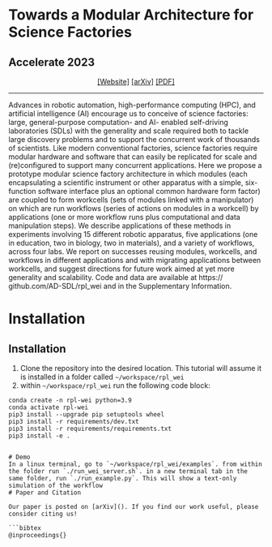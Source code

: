 # Towards a Modular Architecture for Science Factories
## Accelerate 2023 
<div align="center">

[[Website]]()
[[arXiv]]()
[[PDF]]()
______________________________________________________________________
</div>

Advances in robotic automation, high-performance computing (HPC), and artificial intelligence
(AI) encourage us to conceive of science factories: large, general-purpose computation- and AI-
enabled self-driving laboratories (SDLs) with the generality and scale required both to tackle
large discovery problems and to support the concurrent work of thousands of scientists. Like
modern conventional factories, science factories require modular hardware and software that can
easily be replicated for scale and (re)configured to support many concurrent applications. Here we
propose a prototype modular science factory architecture in which modules (each encapsulating
a scientific instrument or other apparatus with a simple, six-function software interface plus an
optional common hardware form factor) are coupled to form workcells (sets of modules linked
with a manipulator) on which are run workflows (series of actions on modules in a workcell) by
applications (one or more workflow runs plus computational and data manipulation steps). We
describe applications of these methods in experiments involving 15 different robotic apparatus,
five applications (one in education, two in biology, two in materials), and a variety of workflows,
across four labs. We report on successes reusing modules, workcells, and workflows in different
applications and with migrating applications between workcells, and suggest directions for future
work aimed at yet more generality and scalability. Code and data are available at https://
github.com/AD-SDL/rpl_wei and in the Supplementary Information.

# Installation
## Installation
 1. Clone the repository into the desired location. This tutorial will assume it is installed in a folder called `~/workspace/rpl_wei`
 2. within `~/workspace/rpl_wei` run the following code block: 

```
conda create -n rpl-wei python=3.9
conda activate rpl-wei
pip3 install --upgrade pip setuptools wheel
pip3 install -r requirements/dev.txt
pip3 install -r requirements/requirements.txt
pip3 install -e .


# Demo
In a linux terminal, go to `~/workspace/rpl_wei/examples`. from within the folder run `./run_wei_server.sh`. in a new terminal tab in the same folder, run `./run_example.py`. This will show a text-only simulation of the workflow
# Paper and Citation

Our paper is posted on [arXiv](). If you find our work useful, please consider citing us! 

```bibtex
@inproceedings{}
```
